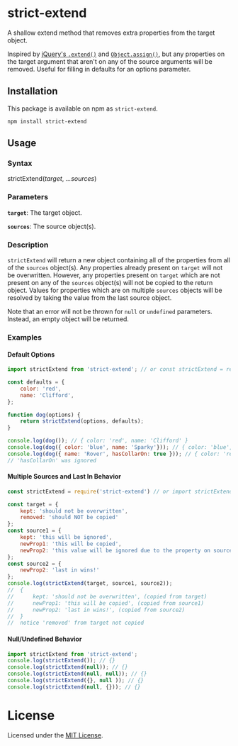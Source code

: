 # strict-extend
A shallow extend method that removes extra properties from the target object.

Inspired by [jQuery's `.extend()`](https://api.jquery.com/jquery.extend/) and
[`Object.assign()`](https://developer.mozilla.org/en-US/docs/Web/JavaScript/Reference/Global_Objects/Object/assign),
but any properties on the target argument that aren't on any of the source arguments will be removed.
Useful for filling in defaults for an options parameter.

## Installation
This package is available on npm as `strict-extend`.
```
npm install strict-extend
```

## Usage
### Syntax
strictExtend(_target_, _...sources_)

### Parameters
**`target`**: The target object.

**`sources`**: The source object(s).

### Description
`strictExtend` will return a new object containing all of the properties from all of the `sources` object(s).
Any properties already present on `target` will not be overwritten.
However, any properties present on `target` which are not present on any of the `sources` object(s) will not be copied to the return object.
Values for properties which are on multiple `sources` objects will be resolved by taking the value from the last source object.

Note that an error will not be thrown for `null` or `undefined` parameters.
Instead, an empty object will be returned.

### Examples
#### Default Options
```javascript
import strictExtend from 'strict-extend'; // or const strictExtend = require('strictExtend');

const defaults = {
    color: 'red',
    name: 'Clifford',
};

function dog(options) {
    return strictExtend(options, defaults);
}

console.log(dog()); // { color: 'red', name: 'Clifford' }
console.log(dog({ color: 'blue', name: 'Sparky'})); // { color: 'blue', name: 'Sparky' }
console.log(dog({ name: 'Rover', hasCollarOn: true })); // { color: 'red', name: 'Rover' }
// 'hasCollarOn' was ignored
```

#### Multiple Sources and Last In Behavior
```javascript
const strictExtend = require('strict-extend') // or import strictExtend from 'strict-extend';

const target = {
    kept: 'should not be overwritten',
    removed: 'should NOT be copied'
};
const source1 = {
    kept: 'this will be ignored',
    newProp1: 'this will be copied',
    newProp2: 'this value will be ignored due to the property on source2'
};
const source2 = {
    newProp2: 'last in wins!'
};
console.log(strictExtend(target, source1, source2));
//  {
//      kept: 'should not be overwritten', (copied from target)
//      newProp1: 'this will be copied', (copied from source1)
//      newProp2: 'last in wins!', (copied from source2)
//  }
//  notice 'removed' from target not copied
```

#### Null/Undefined Behavior
```javascript
import strictExtend from 'strict-extend';
console.log(strictExtend()); // {}
console.log(strictExtend(null)); // {}
console.log(strictExtend(null, null)); // {}
console.log(strictExtend({}, null )); // {}
console.log(strictExtend(null, {})); // {}
```

# License
Licensed under the [MIT License](https://opensource.org/licenses/MIT).
